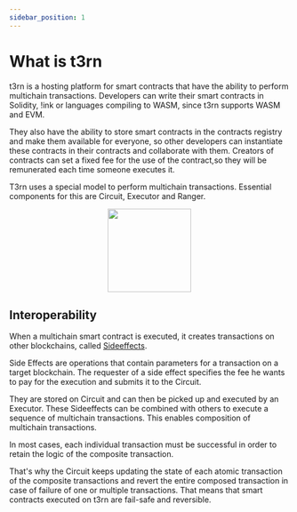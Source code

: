 ```yaml
---
sidebar_position: 1
---
```


# What is t3rn

t3rn is a hosting platform for smart contracts that have the ability to perform multichain transactions.
Developers can write their smart contracts in Solidity, !ink or languages compiling to WASM, since t3rn supports WASM and EVM.

They also have the ability to store smart contracts in the contracts registry and make them available for everyone, so other developers can instantiate these contracts in their contracts and collaborate with them.
Creators of contracts can set a fixed fee for the use of the contract,so they will be remunerated each time someone executes it.

T3rn uses a special model to perform multichain transactions. Essential components for this are Circuit, Executor and Ranger.


<p align="center">
    <img height="150" src="/img/t3rn-overview.png?raw=true"/>
</p>


## Interoperability
When a multichain smart contract is executed, it creates transactions on other blockchains, called [Sideeffects](components/sfx/sfx-overview).

Side Effects are operations that contain parameters for a transaction on a target blockchain. The requester of a side effect specifies the fee he wants to pay for the execution and submits it to the Circuit. 

They are stored on Circuit and can then be picked up and executed by an Executor.
These Sideeffects can be combined with others to execute a sequence of multichain transactions. This enables composition of multichain transactions.

In most cases, each individual transaction must be successful in order to retain the logic of the composite transaction.

That's why the Circuit keeps updating the state of each atomic transaction of the composite transactions and revert the entire composed transaction in case of failure of one or multiple transactions. 
That means that smart contracts executed on t3rn are fail-safe and reversible.




